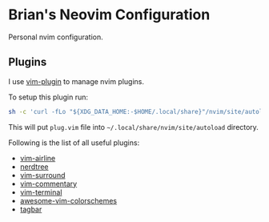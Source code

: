 # Brian's Neovim Configuration

Personal nvim configuration.

## Plugins

I use [vim-plugin](https://github.com/junegunn/vim-plug) to manage nvim plugins.

To setup this plugin run:

```sh
sh -c 'curl -fLo "${XDG_DATA_HOME:-$HOME/.local/share}"/nvim/site/autoload/plug.vim --create-dirs https://raw.githubusercontent.com/junegunn/vim-plug/master/plug.vim'
```

This will put `plug.vim` file into `~/.local/share/nvim/site/autoload` directory.

Following is the list of all useful plugins:

* [vim-airline](https://github.com/vim-airline/vim-airline)
* [nerdtree](https://github.com/scrooloose/nerdtree)
* [vim-surround](https://github.com/tpope/vim-surround)
* [vim-commentary](https://github.com/tpope/vim-commentary)
* [vim-terminal](https://github.com/tc50cal/vim-terminal)
* [awesome-vim-colorschemes](https://github.com/rafi/awesome-vim-colorschemes)
* [tagbar](https://github.com/preservim/tagbar)
